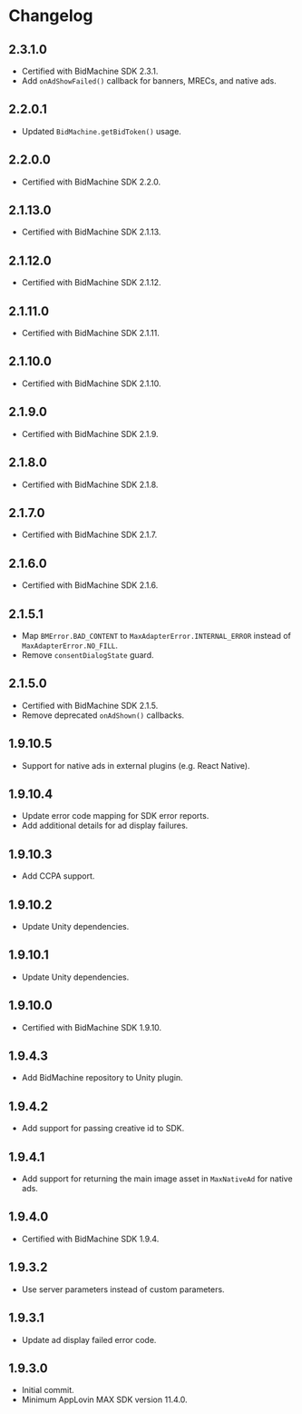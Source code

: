 # Changelog

## 2.3.1.0
* Certified with BidMachine SDK 2.3.1.
* Add `onAdShowFailed()` callback for banners, MRECs, and native ads.

## 2.2.0.1
* Updated `BidMachine.getBidToken()` usage.

## 2.2.0.0
* Certified with BidMachine SDK 2.2.0.

## 2.1.13.0
* Certified with BidMachine SDK 2.1.13.

## 2.1.12.0
* Certified with BidMachine SDK 2.1.12.

## 2.1.11.0
* Certified with BidMachine SDK 2.1.11.

## 2.1.10.0
* Certified with BidMachine SDK 2.1.10.

## 2.1.9.0
* Certified with BidMachine SDK 2.1.9.

## 2.1.8.0
* Certified with BidMachine SDK 2.1.8.

## 2.1.7.0
* Certified with BidMachine SDK 2.1.7.

## 2.1.6.0
* Certified with BidMachine SDK 2.1.6.

## 2.1.5.1
* Map `BMError.BAD_CONTENT` to `MaxAdapterError.INTERNAL_ERROR` instead of `MaxAdapterError.NO_FILL`.
* Remove `consentDialogState` guard.

## 2.1.5.0
* Certified with BidMachine SDK 2.1.5.
* Remove deprecated `onAdShown()` callbacks.

## 1.9.10.5
* Support for native ads in external plugins (e.g. React Native).

## 1.9.10.4
* Update error code mapping for SDK error reports.
* Add additional details for ad display failures.

## 1.9.10.3
* Add CCPA support.

## 1.9.10.2
* Update Unity dependencies.

## 1.9.10.1
* Update Unity dependencies.

## 1.9.10.0
* Certified with BidMachine SDK 1.9.10.

## 1.9.4.3
* Add BidMachine repository to Unity plugin.

## 1.9.4.2
* Add support for passing creative id to SDK.

## 1.9.4.1
* Add support for returning the main image asset in `MaxNativeAd` for native ads.

## 1.9.4.0
* Certified with BidMachine SDK 1.9.4.

## 1.9.3.2
* Use server parameters instead of custom parameters.

## 1.9.3.1
* Update ad display failed error code.

## 1.9.3.0
* Initial commit.
* Minimum AppLovin MAX SDK version 11.4.0.
